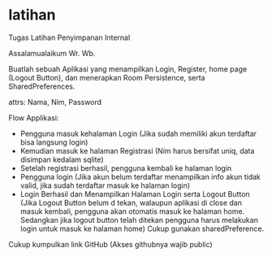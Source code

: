 # latihan
Tugas Latihan Penyimpanan Internal

Assalamualaikum Wr. Wb.


Buatlah sebuah Aplikasi yang menampilkan Login, Register, home page (Logout Button), dan menerapkan Room Persistence, serta SharedPreferences.

attrs: Nama, Nim, Password

Flow Applikasi:
- Pengguna masuk kehalaman Login (Jika sudah memiliki akun terdaftar bisa langsung login)
- Kemudian masuk ke halaman Registrasi (Nim harus bersifat uniq, data disimpan kedalam sqlite)
- Setelah registrasi berhasil, pengguna kembali ke halaman login
- Pengguna login (Jika akun belum terdaftar menampilkan info akun tidak valid, jika sudah terdaftar masuk ke halaman login)
- Login Berhasil dan Menampilkan Halaman Login serta Logout Button (Jika Logout Button belum d tekan, walaupun aplikasi di close dan masuk kembali, pengguna akan otomatis masuk ke halaman home. Sedangkan jika logout button telah ditekan pengguna harus melakukan login untuk masuk ke halaman home) Cukup gunakan sharedPreference.


Cukup kumpulkan link GitHub (Akses githubnya wajib public)
